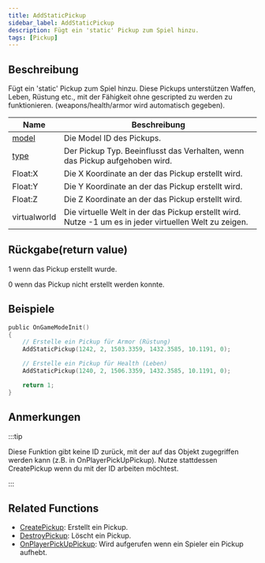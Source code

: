 ```yaml
---
title: AddStaticPickup
sidebar_label: AddStaticPickup
description: Fügt ein 'static' Pickup zum Spiel hinzu.
tags: [Pickup]
---
```


## Beschreibung

Fügt ein 'static' Pickup zum Spiel hinzu. Diese Pickups unterstützen Waffen, Leben, Rüstung etc., mit der Fähigkeit ohne gescripted zu werden zu funktionieren. (weapons/health/armor wird automatisch gegeben).

| Name                                | Beschreibung                                                                         |
| ----------------------------------- | ----------------------------------------------------------------------------------- |
| [model](../resources/pickupids)  | Die Model ID des Pickups.                                    |
| [type](../resources/pickuptypes) | Der Pickup Typ. Beeinflusst das Verhalten, wenn das Pickup aufgehoben wird.                 |
| Float:X                             | Die X Koordinate an der das Pickup erstellt wird.                                           |
| Float:Y                             | Die Y Koordinate an der das Pickup erstellt wird.                                           |
| Float:Z                             | Die Z Koordinate an der das Pickup erstellt wird.                                           |
| virtualworld                        | Die virtuelle Welt in der das Pickup erstellt wird. Nutze -1 um es in jeder virtuellen Welt zu zeigen. |

## Rückgabe(return value)

1 wenn das Pickup erstellt wurde.

0 wenn das Pickup nicht erstellt werden konnte.

## Beispiele

```c
public OnGameModeInit()
{
    // Erstelle ein Pickup für Armor (Rüstung)
    AddStaticPickup(1242, 2, 1503.3359, 1432.3585, 10.1191, 0);

    // Erstelle ein Pickup für Health (Leben)
    AddStaticPickup(1240, 2, 1506.3359, 1432.3585, 10.1191, 0);

    return 1;
}
```

## Anmerkungen

:::tip

Diese Funktion gibt keine ID zurück, mit der auf das Objekt zugegriffen werden kann (z.B. in OnPlayerPickUpPickup). Nutze stattdessen CreatePickup wenn du mit der ID arbeiten möchtest.

:::

## Related Functions

- [CreatePickup](CreatePickup): Erstellt ein Pickup.
- [DestroyPickup](DestroyPickup): Löscht ein Pickup.
- [OnPlayerPickUpPickup](../callbacks/OnPlayerPickUpPickup): Wird aufgerufen wenn ein Spieler ein Pickup aufhebt.
